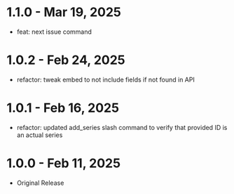 # 1.1.0 - Mar 19, 2025

- feat: next issue command

# 1.0.2 - Feb 24, 2025

- refactor: tweak embed to not include fields if not found in API

# 1.0.1 - Feb 16, 2025

- refactor: updated add_series slash command to verify that provided ID is an actual series

# 1.0.0 - Feb 11, 2025

- Original Release
